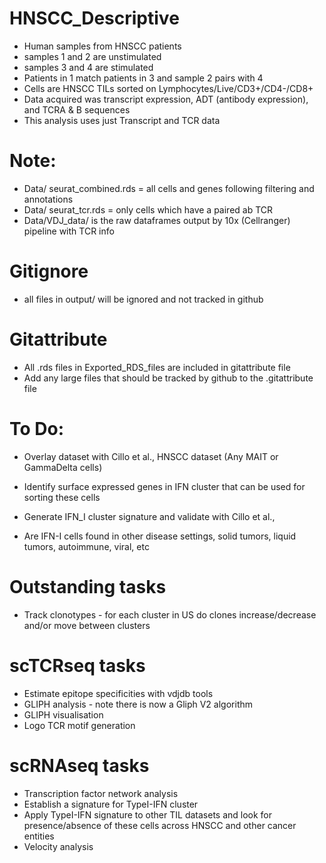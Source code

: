 # HNSCC\_Descriptive

-   Human samples from HNSCC patients
-   samples 1 and 2 are unstimulated
-   samples 3 and 4 are stimulated
-   Patients in 1 match patients in 3 and sample 2 pairs with 4
-   Cells are HNSCC TILs sorted on Lymphocytes/Live/CD3+/CD4-/CD8+
-   Data acquired was transcript expression, ADT (antibody expression), and TCRA & B sequences
-   This analysis uses just Transcript and TCR data

# Note:

-   Data/ seurat\_combined.rds = all cells and genes following filtering and annotations
-   Data/ seurat\_tcr.rds = only cells which have a paired ab TCR
-   Data/VDJ\_data/ is the raw dataframes output by 10x (Cellranger) pipeline with TCR info

# Gitignore

-   all files in output/ will be ignored and not tracked in github

# Gitattribute

-   All .rds files in Exported\_RDS\_files are included in gitattribute file
-   Add any large files that should be tracked by github to the .gitattribute file

# To Do: 

-   Overlay dataset with Cillo et al., HNSCC dataset (Any MAIT or GammaDelta cells)

-   Identify surface expressed genes in IFN cluster that can be used for sorting these cells

-   Generate IFN\_I cluster signature and validate with Cillo et al.,

-   Are IFN-I cells found in other disease settings, solid tumors, liquid tumors, autoimmune, viral, etc

# Outstanding tasks

-   Track clonotypes - for each cluster in US do clones increase/decrease and/or move between clusters

# scTCRseq tasks

-   Estimate epitope specificities with vdjdb tools
-   GLIPH analysis - note there is now a Gliph V2 algorithm
-   GLIPH visualisation
-   Logo TCR motif generation

# scRNAseq tasks

-   Transcription factor network analysis
-   Establish a signature for TypeI-IFN cluster
-   Apply TypeI-IFN signature to other TIL datasets and look for presence/absence of these cells across HNSCC and other cancer entities
-   Velocity analysis
